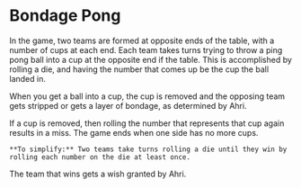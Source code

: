 # Bondage Pong

In the game,
two teams are formed at opposite ends of the table,
with a number of cups at each end.
Each team takes turns trying to throw a ping pong ball into a cup at the opposite end if the table.
This is accomplished by rolling a die,
and having the number that comes up be the cup the ball landed in.

When you get a ball into a cup,
the cup is removed and the opposing team gets stripped or gets a layer of bondage,
as determined by Ahri.

If a cup is removed, then rolling the number that represents that cup again results in a miss.
The game ends when one side has no more cups.

```note
**To simplify:** Two teams take turns rolling a die until they win by rolling each number on the die at least once.
```

The team that wins gets a wish granted by Ahri.
